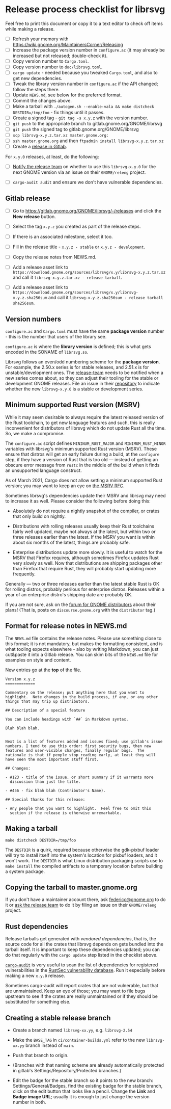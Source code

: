 # Release process checklist for librsvg

Feel free to print this document or copy it to a text editor to check
off items while making a release.

- [ ] Refresh your memory with https://wiki.gnome.org/MaintainersCorner/Releasing
- [ ] Increase the package version number in `configure.ac` (it may
      already be increased but not released; double-check it).
- [ ] Copy version number to `Cargo.toml`.
- [ ] Copy version number to `doc/librsvg.toml`.
- [ ] `cargo update` - needed because you tweaked `Cargo.toml`, and
      also to get new dependencies.
- [ ] Tweak the library version number in `configure.ac` if the API changed; follow the steps there.
- [ ] Update `NEWS.md`, see below for the preferred format.
- [ ] Commit the changes above.
- [ ] Make a tarball with `./autogen.sh --enable-vala && make distcheck DESTDIR=/tmp/foo` - fix things until it passes.
- [ ] Create a signed tag - `git tag -s x.y.z` with the version number.
- [ ] `git push` to the appropriate branch to gitlab.gnome.org/GNOME/librsvg
- [ ] `git push` the signed tag to gitlab.gnome.org/GNOME/librsvg
- [ ] `scp librsvg-x.y.z.tar.xz master.gnome.org:`
- [ ] `ssh master.gnome.org` and then `ftpadmin install librsvg-x.y.z.tar.xz`
- [ ] Create a [release in Gitlab](#gitlab-release).
      
For `x.y.0` releases, at least, do the following:

- [ ] [Notify the release team][release-team] on whether to use this
      `librsvg-x.y.0` for the next GNOME version via an issue on their
      `GNOME/releng` project.
      
- [ ] `cargo-audit audit` and ensure we don't have vulnerable dependencies.

## Gitlab release

- [ ] Go to https://gitlab.gnome.org/GNOME/librsvg/-/releases and click the **New release** button.

- [ ] Select the tag `x.y.z` you created as part of the release steps.

- [ ] If there is an associated milestone, select it too.

- [ ] Fill in the release title - `x.y.z - stable` or `x.y.z - development`.

- [ ] Copy the release notes from NEWS.md.

- [ ] Add a release asset link to
      `https://download.gnome.org/sources/librsvg/x.y/librsvg-x.y.z.tar.xz`
      and call it `librsvg-x.y.z.tar.xz - release tarball`.

- [ ] Add a release asset link to
      `https://download.gnome.org/sources/librsvg/x.y/librsvg-x.y.z.sha256sum`
      and call it `librsvg-x.y.z.sha256sum - release tarball
      sha256sum`.

## Version numbers

`configure.ac` and `Cargo.toml` must have the same **package version**
number - this is the number that users of the library see.

`configure.ac` is where the **library version** is defined; this is
what gets encoded in the SONAME of `librsvg.so`.

Librsvg follows an even/odd numbering scheme for the **package
version**.  For example, the 2.50.x series is for stable releases, and
2.51.x is for unstable/development ones.  The [release-team] needs to
be notified when a new series comes about, so they can adjust their
tooling for the stable or development GNOME releases.  File an issue
in their [repository][release-team] to indicate whether the new
`librsvg-x.y.0` is a stable or development series.

## Minimum supported Rust version (MSRV)

While it may seem desirable to always require the latest released
version of the Rust toolchain, to get new language features and such,
this is really inconvenient for distributors of librsvg which do not
update Rust all the time.  So, we make a compromise.

The `configure.ac` script defines `MININUM_RUST_MAJOR` and
`MINIMUM_RUST_MINOR` variables with librsvg's minimum supported Rust
version (MSRV).  These ensure that distros will get an early failure during a
build, at the `configure` step, if they have a version of Rust that is
too old — instead of getting an obscure error message from `rustc` in
the middle of the build when it finds an unsupported language
construct.

As of March 2021, Cargo does not allow setting a minimum supported
Rust version; you may want to keep an eye on [the MSRV RFC][msrv-rfc].

Sometimes librsvg's dependencies update their MSRV and librsvg may
need to increase it as well.  Please consider the following before
doing this:

* Absolutely do not require a nightly snapshot of the compiler, or
  crates that only build on nightly.

* Distributions with rolling releases usually keep their Rust
  toolchains fairly well updated, maybe not always at the latest, but
  within two or three releases earlier than the latest.  If the MSRV
  you want is within about six months of the latest, things are
  probably safe.
  
* Enterprise distributions update more slowly.  It is useful to watch
  for the MSRV that Firefox requires, although sometimes Firefox
  updates Rust very slowly as well.  Now that distributions are
  shipping packages other than Firefox that require Rust, they will
  probably start updating more frequently.
  
Generally — two or three releases earlier than the latest stable Rust
is OK for rolling distros, probably perilous for enterprise distros.
Releases within a year of an enterprise distro's shipping date are
probably OK.

If you are not sure, ask on the [forum for GNOME
distributors][distributors] about their plans!  (That is, posts on
`discourse.gnome.org` with the `distributor` tag.)

[msrv-rfc]: https://github.com/rust-lang/rfcs/pull/2495
[distributors]: https://discourse.gnome.org/tag/distributor

## Format for release notes in NEWS.md

The `NEWS.md` file contains the release notes.  Please use something
close to this format; it is not mandatory, but makes the formatting
consistent, and is what tooling expects elsewhere - also by writing
Markdown, you can just cut&paste it into a Gitlab release.  You can
skim bits of the `NEWS.md` file for examples on style and content.

New entries go at the **top** of the file.

```
Version x.y.z
=============

Commentary on the release; put anything here that you want to
highlight.  Note changes in the build process, if any, or any other
things that may trip up distributors.

## Description of a special feature

You can include headings with `##` in Markdown syntax.

Blah blah blah.


Next is a list of features added and issues fixed; use gitlab's issue
numbers. I tend to use this order: first security bugs, then new
features and user-visible changes, finally regular bugs.  The
rationale is that if people stop reading early, at least they will
have seen the most important stuff first.

## Changes:

- #123 - title of the issue, or short summary if it warrants more
  discussion than just the title.

- #456 - fix blah blah (Contributor's Name).

## Special thanks for this release:

- Any people that you want to highlight.  Feel free to omit this
  section if the release is otherwise unremarkable.
```

## Making a tarball

```
make distcheck DESTDIR=/tmp/foo
```

The `DESTDIR` is a quirk, required because otherwise the gdk-pixbuf
loader will try to install itself into the system's location for
pixbuf loaders, and it won't work.  The `DESTDIR` is what Linux
distribution packaging scripts use to `make install` the compiled
artifacts to a temporary location before building a system package.

## Copying the tarball to master.gnome.org

If you don't have a maintainer account there, ask federico@gnome.org
to do it or [ask the release team][release-team] to do it by filing an
issue on their `GNOME/releng` project.

[release-team]: https://gitlab.gnome.org/GNOME/releng/-/issues

## Rust dependencies

Release tarballs get generated with *vendored dependencies*, that is,
the source code for all the crates that librsvg depends on gets bundled
into the tarball itself.  It is important to keep these dependencies
updated; you can do that regularly with the `cargo update` step listed
in the checklist above.

[`cargo-audit`][cargo-audit] is very useful to scan the list of
dependencies for registered vulnerabilities in the [RustSec
vulnerability database][rustsec].  Run it especially before making a
new `x.y.0` release.

Sometimes cargo-audit will report crates that are not vulnerable, but
that are unmaintained.  Keep an eye of those; you may want to file
bugs upstream to see if the crates are really unmaintained or if they
should be substituted for something else.

[cargo-audit]: https://github.com/RustSec/cargo-audit
[rustsec]: https://rustsec.org/

## Creating a stable release branch

* Create a branch named `librsvg-xx.yy`, e.g. `librsvg-2.54`

* Make the `BASE_TAG` in `ci/container-builds.yml` refer to the new
  `librsvg-xx.yy` branch instead of `main`.

* Push that branch to origin.

* (Branches with that naming scheme are already automatically
  protected in gitlab's Settings/Repository/Protected branches.)

* Edit the badge for the stable branch so it points to the new branch:
  Settings/General/Badges, find the existing badge for the stable
  branch, click on the edit button that looks like a pencil.  Change
  the **Link** and **Badge image URL**; usually it is enough to just
  change the version number in both.
